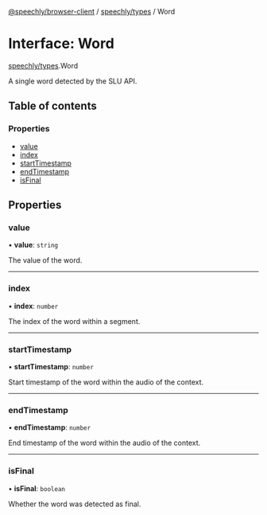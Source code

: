 [@speechly/browser-client](../README.md) / [speechly/types](../modules/speechly_types.md) / Word

# Interface: Word

[speechly/types](../modules/speechly_types.md).Word

A single word detected by the SLU API.

## Table of contents

### Properties

- [value](speechly_types.Word.md#value)
- [index](speechly_types.Word.md#index)
- [startTimestamp](speechly_types.Word.md#starttimestamp)
- [endTimestamp](speechly_types.Word.md#endtimestamp)
- [isFinal](speechly_types.Word.md#isfinal)

## Properties

### value

• **value**: `string`

The value of the word.

___

### index

• **index**: `number`

The index of the word within a segment.

___

### startTimestamp

• **startTimestamp**: `number`

Start timestamp of the word within the audio of the context.

___

### endTimestamp

• **endTimestamp**: `number`

End timestamp of the word within the audio of the context.

___

### isFinal

• **isFinal**: `boolean`

Whether the word was detected as final.
